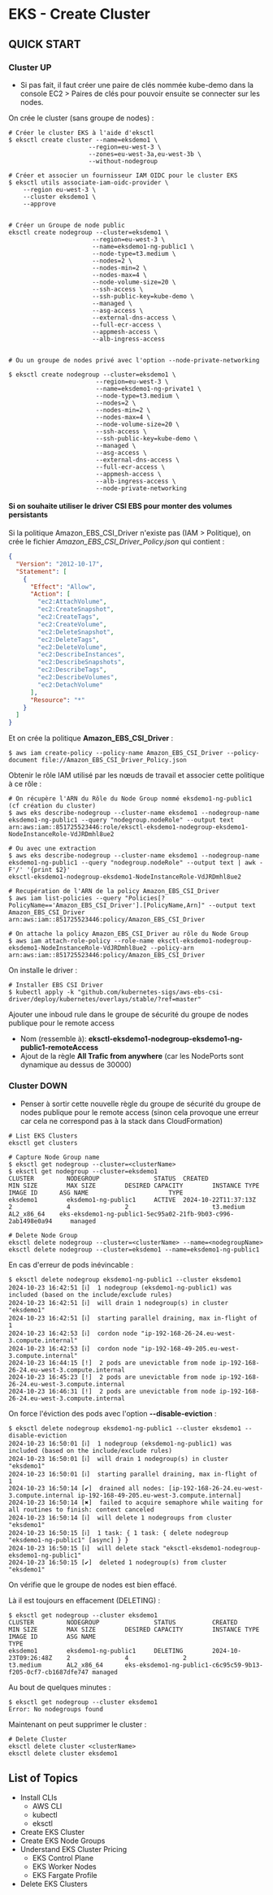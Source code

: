 # EKS - Create Cluster

## QUICK START

### Cluster UP

- Si pas fait, il faut créer une paire de clés nommée kube-demo dans la console EC2 > Paires de clés pour pouvoir ensuite se connecter sur les nodes.

On crée le cluster (sans groupe de nodes) :

```t
# Créer le cluster EKS à l'aide d'eksctl
$ eksctl create cluster --name=eksdemo1 \
                      --region=eu-west-3 \
                      --zones=eu-west-3a,eu-west-3b \
                      --without-nodegroup

# Créer et associer un fournisseur IAM OIDC pour le cluster EKS
$ eksctl utils associate-iam-oidc-provider \
    --region eu-west-3 \
    --cluster eksdemo1 \
    --approve


# Créer un Groupe de node public
eksctl create nodegroup --cluster=eksdemo1 \
                       --region=eu-west-3 \
                       --name=eksdemo1-ng-public1 \
                       --node-type=t3.medium \
                       --nodes=2 \
                       --nodes-min=2 \
                       --nodes-max=4 \
                       --node-volume-size=20 \
                       --ssh-access \
                       --ssh-public-key=kube-demo \
                       --managed \
                       --asg-access \
                       --external-dns-access \
                       --full-ecr-access \
                       --appmesh-access \
                       --alb-ingress-access


# Ou un groupe de nodes privé avec l'option --node-private-networking

$ eksctl create nodegroup --cluster=eksdemo1 \
                        --region=eu-west-3 \
                        --name=eksdemo1-ng-private1 \
                        --node-type=t3.medium \
                        --nodes=2 \
                        --nodes-min=2 \
                        --nodes-max=4 \
                        --node-volume-size=20 \
                        --ssh-access \
                        --ssh-public-key=kube-demo \
                        --managed \
                        --asg-access \
                        --external-dns-access \
                        --full-ecr-access \
                        --appmesh-access \
                        --alb-ingress-access \
                        --node-private-networking  
```

#### Si on souhaite utiliser le driver CSI EBS pour monter des volumes persistants

Si la politique Amazon_EBS_CSI_Driver n'existe pas (IAM > Politique), on crée le fichier _Amazon_EBS_CSI_Driver_Policy.json_ qui contient :

```json
{
  "Version": "2012-10-17",
  "Statement": [
    {
      "Effect": "Allow",
      "Action": [
        "ec2:AttachVolume",
        "ec2:CreateSnapshot",
        "ec2:CreateTags",
        "ec2:CreateVolume",
        "ec2:DeleteSnapshot",
        "ec2:DeleteTags",
        "ec2:DeleteVolume",
        "ec2:DescribeInstances",
        "ec2:DescribeSnapshots",
        "ec2:DescribeTags",
        "ec2:DescribeVolumes",
        "ec2:DetachVolume"
      ],
      "Resource": "*"
    }
  ]
}
```

Et on crée la politique **Amazon_EBS_CSI_Driver** :

```
$ aws iam create-policy --policy-name Amazon_EBS_CSI_Driver --policy-document file://Amazon_EBS_CSI_Driver_Policy.json
```

Obtenir le rôle IAM utilisé par les nœuds de travail et associer cette politique à ce rôle :

```t
# On récupère l'ARN du Rôle du Node Group nommé eksdemo1-ng-public1 (cf création du cluster)
$ aws eks describe-nodegroup --cluster-name eksdemo1 --nodegroup-name eksdemo1-ng-public1 --query "nodegroup.nodeRole" --output text
arn:aws:iam::851725523446:role/eksctl-eksdemo1-nodegroup-eksdemo1-NodeInstanceRole-VdJRDmhl8ue2

# Ou avec une extraction  
$ aws eks describe-nodegroup --cluster-name eksdemo1 --nodegroup-name eksdemo1-ng-public1 --query "nodegroup.nodeRole" --output text | awk -F'/' '{print $2}'
eksctl-eksdemo1-nodegroup-eksdemo1-NodeInstanceRole-VdJRDmhl8ue2

# Recupération de l'ARN de la policy Amazon_EBS_CSI_Driver
$ aws iam list-policies --query "Policies[?PolicyName=='Amazon_EBS_CSI_Driver'].[PolicyName,Arn]" --output text
Amazon_EBS_CSI_Driver   arn:aws:iam::851725523446:policy/Amazon_EBS_CSI_Driver

# On attache la policy Amazon_EBS_CSI_Driver au rôle du Node Group
$ aws iam attach-role-policy --role-name eksctl-eksdemo1-nodegroup-eksdemo1-NodeInstanceRole-VdJRDmhl8ue2 --policy-arn arn:aws:iam::851725523446:policy/Amazon_EBS_CSI_Driver
```

On installe le driver :

```t
# Installer EBS CSI Driver
$ kubectl apply -k "github.com/kubernetes-sigs/aws-ebs-csi-driver/deploy/kubernetes/overlays/stable/?ref=master"
```

Ajouter une inboud rule dans le groupe de sécurité du groupe de nodes publique pour le remote access
- Nom (ressemble à): **eksctl-eksdemo1-nodegroup-eksdemo1-ng-public1-remoteAccess**
- Ajout de la règle **All Trafic from anywhere** (car les NodePorts sont dynamique au dessus de 30000)



### Cluster DOWN

- Penser à sortir cette nouvelle règle du groupe de sécurité du groupe de nodes publique pour le remote access (sinon cela provoque une erreur car cela ne correspond pas à la stack dans CloudFormation)

```t
# List EKS Clusters
eksctl get clusters

# Capture Node Group name
$ eksctl get nodegroup --cluster=<clusterName>
$ eksctl get nodegroup --cluster=eksdemo1
CLUSTER         NODEGROUP               STATUS  CREATED                 MIN SIZE        MAX SIZE        DESIRED CAPACITY        INSTANCE TYPE   IMAGE ID      ASG NAME                      TYPE
eksdemo1        eksdemo1-ng-public1     ACTIVE  2024-10-22T11:37:13Z    2               4               2                       t3.medium       AL2_x86_64    eks-eksdemo1-ng-public1-5ec95a02-21fb-9b03-c996-2ab1498e0a94     managed

# Delete Node Group
eksctl delete nodegroup --cluster=<clusterName> --name=<nodegroupName>
eksctl delete nodegroup --cluster=eksdemo1 --name=eksdemo1-ng-public1
```

En cas d'erreur de pods inévincable :

```
$ eksctl delete nodegroup eksdemo1-ng-public1 --cluster eksdemo1
2024-10-23 16:42:51 [ℹ]  1 nodegroup (eksdemo1-ng-public1) was included (based on the include/exclude rules)
2024-10-23 16:42:51 [ℹ]  will drain 1 nodegroup(s) in cluster "eksdemo1"
2024-10-23 16:42:51 [ℹ]  starting parallel draining, max in-flight of 1
2024-10-23 16:42:53 [ℹ]  cordon node "ip-192-168-26-24.eu-west-3.compute.internal"
2024-10-23 16:42:53 [ℹ]  cordon node "ip-192-168-49-205.eu-west-3.compute.internal"
2024-10-23 16:44:15 [!]  2 pods are unevictable from node ip-192-168-26-24.eu-west-3.compute.internal
2024-10-23 16:45:23 [!]  2 pods are unevictable from node ip-192-168-26-24.eu-west-3.compute.internal
2024-10-23 16:46:31 [!]  2 pods are unevictable from node ip-192-168-26-24.eu-west-3.compute.internal
```

On force l'éviction des pods avec l'option **--disable-eviction** :

```
$ eksctl delete nodegroup eksdemo1-ng-public1 --cluster eksdemo1 --disable-eviction
2024-10-23 16:50:01 [ℹ]  1 nodegroup (eksdemo1-ng-public1) was included (based on the include/exclude rules)
2024-10-23 16:50:01 [ℹ]  will drain 1 nodegroup(s) in cluster "eksdemo1"
2024-10-23 16:50:01 [ℹ]  starting parallel draining, max in-flight of 1
2024-10-23 16:50:14 [✔]  drained all nodes: [ip-192-168-26-24.eu-west-3.compute.internal ip-192-168-49-205.eu-west-3.compute.internal]
2024-10-23 16:50:14 [✖]  failed to acquire semaphore while waiting for all routines to finish: context canceled
2024-10-23 16:50:14 [ℹ]  will delete 1 nodegroups from cluster "eksdemo1"
2024-10-23 16:50:15 [ℹ]  1 task: { 1 task: { delete nodegroup "eksdemo1-ng-public1" [async] } }
2024-10-23 16:50:15 [ℹ]  will delete stack "eksctl-eksdemo1-nodegroup-eksdemo1-ng-public1"
2024-10-23 16:50:15 [✔]  deleted 1 nodegroup(s) from cluster "eksdemo1"
```

On vérifie que le groupe de nodes est bien effacé.

Là il est toujours en effacement (DELETING) :

```
$ eksctl get nodegroup --cluster eksdemo1
CLUSTER         NODEGROUP               STATUS          CREATED                 MIN SIZE        MAX SIZE        DESIRED CAPACITY        INSTANCE TYPE   IMAGE ID        ASG NAME                                                     TYPE
eksdemo1        eksdemo1-ng-public1     DELETING        2024-10-23T09:26:48Z    2               4               2                       t3.medium       AL2_x86_64      eks-eksdemo1-ng-public1-c6c95c59-9b13-f205-0cf7-cb1687dfe747 managed
```
Au bout de quelques minutes :

```
$ eksctl get nodegroup --cluster eksdemo1
Error: No nodegroups found
```

Maintenant on peut supprimer le cluster :

```
# Delete Cluster
eksctl delete cluster <clusterName>
eksctl delete cluster eksdemo1
```

## List of Topics 
- Install CLIs
  - AWS CLI
  - kubectl
  - eksctl
- Create EKS Cluster
- Create EKS Node Groups
- Understand EKS Cluster Pricing
  - EKS Control Plane
  - EKS Worker Nodes
  - EKS Fargate Profile
- Delete EKS Clusters 

